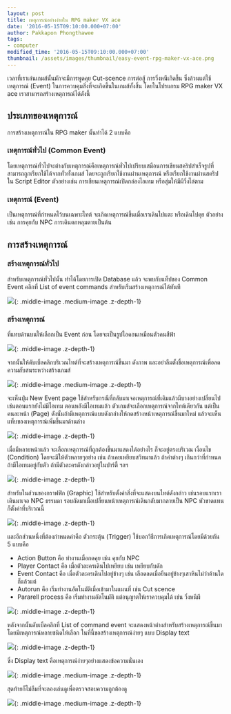 ```yaml
---
layout: post
title: เหตุการณ์อย่างง่ายใน RPG maker VX ace
date: '2016-05-15T09:10:00.000+07:00'
author: Pakkapon Phongthawee
tags:
- computer
modified_time: '2016-05-15T09:10:00.000+07:00'
thumbnail: /assets/images/thumbnail/easy-event-rpg-maker-vx-ace.png
---
```

เวลาที่เราเล่นเกมส์นั้นมักจะมีการพูดคุย Cut-scence การต่อสู้ การวิ่งหนีเกิดขึ้น ซึ่งล้วนแต่ใช้เหตุการณ์ (Event) ในการควบคุมสิ่งที่จะเกิดขึ้นในเกมส์ทั้งสิ้น โดยในโปรแกรม RPG maker VX ace เราสามารถสร้างเหตุการณ์ได้ดังนี้

## ประเภทของเหตุการณ์

การสร้างเหตุการณ์ใน RPG maker นั้นทำได้ 2 แบบคือ

### เหตุการณ์ทั่วไป (Common Event)  

โดยเหตุการณ์ทั่วไปจะต่างกับเหตุการณ์คือเหตุการณ์ทั่วไปเปรียบเสมือนการเขียนสคริปสำเร็จรูปที่สามารถถูกเรียกใช้ได้จากทั่วทั้งเกมส์ โดยจะถูกเรียกใช้งานผ่านเหตุการณ์ หรือเรียกใช้งานผ่านสคริปใน Script Editor  ตัวอย่างเช่น การเขียนเหตุการณ์เปิดกล่องไอเทม หรือสุ่มให้มีผีวิ่งไล่ตาม

### เหตุการณ์ (Event)

เป็นเหตุการณ์ที่กำหนดไว้บนเฉพาะไทต์ จะเกิดเหตุการณ์ขึ้นเมื่อเราเดินไปแตะ หรือเดินไปคุย ตัวอย่างเช่น การคุยกับ NPC การเดินตกหลุมตายเป็นต้น

## การสร้างเหตุการณ์

### สร้างเหตุการณ์ทั่วไป

สำหรับเหตุการณ์ทั่วไปนั้น ทำได้โดยการเปิด Database แล้ว จะพบกับแท็ปของ Common Event คลิกที่ List of event commands สำหรับเริ่มสร้างเหตุการณ์ได้ทันที

![](/assets/images/post/easy-event-rpg-maker-vx-ace/common-event-window.png){: .middle-image .medium-image .z-depth-1}

### สร้างเหตุการณ์

ที่แทบด้านบนให้เลือกเป็น Event ก่อน โดยจะเป็นรูปไอคอนเหมือนตัวคนสีฟ้า

![](/assets/images/post/easy-event-rpg-maker-vx-ace/event-mode-bar.png){: .middle-image .z-depth-1}

จากนั้นให้ดับเบิ้ลคลิกบริเวณไทต์ที่จะสร้างเหตุการณ์ขึ้นมา ดังภาพ และอย่าลืมตั้งชื่อเหตุการณ์เพื่อลดความสับสนระหว่างสร้างเกมส์

![](/assets/images/post/easy-event-rpg-maker-vx-ace/event-window-1.png){: .middle-image .medium-image .z-depth-1}

จะเห็นปุ่ม New Event page ใช้สำหรับกรณีที่กลับมาเจอเหตุการณ์ที่เดิมแล้วมีบางอย่างเปลี่ยนไป เช่นตอนแรกยังไม่มีไอเทม ตอนหลังมีไอเทมแล้ว ตัวเกมส์จะเลือกเหตุการณ์จากไทต์เดียวกัน แต่เป็นคนละหน้า (Page) ดังนั้นถ้ามีเหตุการณ์แบบดังกล่างให้กดสร้างหน้าเหตุการณ์ขึ้นมาใหม่ แล้วจะเห็นแท็บของเหตุการณ์เพิ่มขึ้นมาด้านล่าง

![](/assets/images/post/easy-event-rpg-maker-vx-ace/event-page-1.png){: .middle-image .z-depth-1}

เมื่อมีหลายหน้าแล้ว จะเลือกเหตุการณ์ที่ถูกต้องขึ้นมาแสดงได้อย่างไร ก็จะอยู่ตรงบริเวณ เงื่อนไข (Condition) โดยจะมีให้ตัวหลายๆอย่าง เช่น ถ้าเคยเหยียบสวิทมาแล้ว ถ้าค่าต่างๆ เกินกว่าที่กำหนด ถ้ามีไอเทมอยู่กับตัว ถ้ามีตัวละครดังกล่าวอยู่ในปาร์ตี้ ฯลฯ

![](/assets/images/post/easy-event-rpg-maker-vx-ace/condition-1.png){: .middle-image .z-depth-1}

สำหรับในส่วนของกราฟฟิก (Graphic) ใช้สำหรับตั้งค่าสิ่งที่จะแสดงบนไทต์ดังกล่าว เช่นรอบแรกเราเดินมาเจอ NPC ธรรมดา รอบถัดมาเมื่อเปลี่ยนหน้าเหตุการณ์เดินกลับมากลายเป็น NPC หัวขาดแทนก็ตั้งค่าที่บริเวณนี้

![](/assets/images/post/easy-event-rpg-maker-vx-ace/graphic-1.png){: .middle-image .z-depth-1}

และอีกส่วนหนึ่งที่ต้องกำหนดค่าคือ ตัวกระตุ้น (Trigger) ใช้บอกวิธีการเกิดเหตุการณ์โดยมีด้วยกัน 5 แบบคือ

- Action Button คือ ทำงานเมื่อกดคุย เช่น คุยกับ NPC
- Player Contact คือ เมื่อตัวละครเดินไปเหยียบ เช่น เหยียบกับดัก
- Event Contact คือ เมื่อตัวละครเดินไปอยู่ข้างๆ เช่น เลือดลดเมื่อยืนอยู่ข้างๆเสาหินไม่ว่าด้านใดก็แล้วแต่
- Autorun คือ เริ่มทำงานอัตโนมัติเมื่อเข้ามาในแผนที่ เช่น Cut scence
- Pararell process คือ เริ่มทำงานอัตโนมัติ แต่อนุญาตให้เราควบคุมได้ เช่น วิ่งหนีผี

![](/assets/images/post/easy-event-rpg-maker-vx-ace/trigger-1.png){: .middle-image .z-depth-1}

หลังจากนั้นดับเบิ้ลคลิกที่ List of command event  จะแสดงหน้าต่างสำหรับสร้างเหตุการณ์ขึ้นมาโดยมีเหตุการณ์หลายชนิดให้เลือก ในที่นี้ขอสร้างเหตุการณ์ง่ายๆ แบบ Display text

![](/assets/images/post/easy-event-rpg-maker-vx-ace/event-command-1.png){: .middle-image .z-depth-1}

ซึ่ง Display text คือเหตุการณ์ง่ายๆอย่างแสดงข้อความนั่นเอง

![](/assets/images/post/easy-event-rpg-maker-vx-ace/display-text-1.png){: .middle-image .medium-image .z-depth-1}

สุดท้ายก็ไม่ลืมที่จะลองเล่นดูเพื่อตรวจสอบความถูกต้องดู

![](/assets/images/post/easy-event-rpg-maker-vx-ace/play-test-1.png){: .middle-image .medium-image .z-depth-1}
